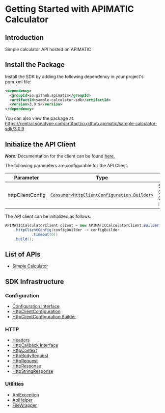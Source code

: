 
# Getting Started with APIMATIC Calculator

## Introduction

Simple calculator API hosted on APIMATIC

## Install the Package

Install the SDK by adding the following dependency in your project's pom.xml file:

```xml
<dependency>
  <groupId>io.github.apimatic</groupId>
  <artifactId>sample-calculator-sdk</artifactId>
  <version>3.0.9</version>
</dependency>
```

You can also view the package at:
https://central.sonatype.com/artifact/io.github.apimatic/sample-calculator-sdk/3.0.9

## Initialize the API Client

**_Note:_** Documentation for the client can be found [here.](https://www.github.com/sufyankhanrao/calculator-sdk-java-sdk/tree/3.0.9/doc/client.md)

The following parameters are configurable for the API Client:

| Parameter | Type | Description |
|  --- | --- | --- |
| httpClientConfig | [`Consumer<HttpClientConfiguration.Builder>`](https://www.github.com/sufyankhanrao/calculator-sdk-java-sdk/tree/3.0.9/doc/http-client-configuration-builder.md) | Set up Http Client Configuration instance. |

The API client can be initialized as follows:

```java
APIMATICCalculatorClient client = new APIMATICCalculatorClient.Builder()
    .httpClientConfig(configBuilder -> configBuilder
            .timeout(0))
    .build();
```

## List of APIs

* [Simple Calculator](https://www.github.com/sufyankhanrao/calculator-sdk-java-sdk/tree/3.0.9/doc/controllers/simple-calculator.md)

## SDK Infrastructure

### Configuration

* [Configuration Interface](https://www.github.com/sufyankhanrao/calculator-sdk-java-sdk/tree/3.0.9/doc/configuration-interface.md)
* [HttpClientConfiguration](https://www.github.com/sufyankhanrao/calculator-sdk-java-sdk/tree/3.0.9/doc/http-client-configuration.md)
* [HttpClientConfiguration.Builder](https://www.github.com/sufyankhanrao/calculator-sdk-java-sdk/tree/3.0.9/doc/http-client-configuration-builder.md)

### HTTP

* [Headers](https://www.github.com/sufyankhanrao/calculator-sdk-java-sdk/tree/3.0.9/doc/headers.md)
* [HttpCallback Interface](https://www.github.com/sufyankhanrao/calculator-sdk-java-sdk/tree/3.0.9/doc/http-callback-interface.md)
* [HttpContext](https://www.github.com/sufyankhanrao/calculator-sdk-java-sdk/tree/3.0.9/doc/http-context.md)
* [HttpBodyRequest](https://www.github.com/sufyankhanrao/calculator-sdk-java-sdk/tree/3.0.9/doc/http-body-request.md)
* [HttpRequest](https://www.github.com/sufyankhanrao/calculator-sdk-java-sdk/tree/3.0.9/doc/http-request.md)
* [HttpResponse](https://www.github.com/sufyankhanrao/calculator-sdk-java-sdk/tree/3.0.9/doc/http-response.md)
* [HttpStringResponse](https://www.github.com/sufyankhanrao/calculator-sdk-java-sdk/tree/3.0.9/doc/http-string-response.md)

### Utilities

* [ApiException](https://www.github.com/sufyankhanrao/calculator-sdk-java-sdk/tree/3.0.9/doc/api-exception.md)
* [ApiHelper](https://www.github.com/sufyankhanrao/calculator-sdk-java-sdk/tree/3.0.9/doc/api-helper.md)
* [FileWrapper](https://www.github.com/sufyankhanrao/calculator-sdk-java-sdk/tree/3.0.9/doc/file-wrapper.md)

